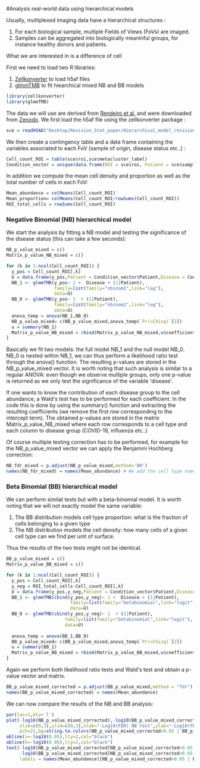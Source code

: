 #Analysis real-world data using hierarchical models

Usually, multiplexed imaging data have a hierarchical structures :

1. For each biological sample, multiple Fields of Views (FoVs) are imaged.  
2. Samples can be aggregated into biologically meaninful groups, for instance healthy donors and patients.

What we are interested in is a difference of cell 

First we need to load two R libraries: 

1. [Zellkonverter](https://github.com/theislab/zellkonverter) to load h5af files
2. [glmmTMB](https://cran.r-project.org/web/packages/glmmTMB/index.html) to fit hiearchical mixed NB and BB models 

```r
library(zellkonverter)
library(glmmTMB)
```

The data we will use are derived from [Rendeiro et al.](https://www.nature.com/articles/s41586-021-03475-6) and were downloaded from [Zenodo](https://zenodo.org/records/4139443). We first load the h5af file using the zellkonverter package :

```r
sce = readH5AD("Desktop/Revision_Stat_paper/Hierarchical_model_revision/covid-imc.h5ad")
``` 

We then create a contingency table and a data frame containing the variables associated to each FoV (sample of origin, disease status etc..) :

```r
Cell_count_ROI = table(sce$roi,sce$metacluster_label)
Condition_vector = unique(data.frame(ROI = sce$roi, Patient = sce$sample, Disease = sce$disease,Disease_refined = sce$phenotypes))
```

In addition we compute the mean cell density and proportion as well as the total number of cells in each FoV:

```r
Mean_abundance = colMeans(Cell_count_ROI)
Mean_proportion= colMeans(Cell_count_ROI/rowSums(Cell_count_ROI))
ROI_total_cells = rowSums(Cell_count_ROI)
```

### Negative Binomial (NB) hierarchical model

We start the analysis by fitting a NB model and testing the significance of the disease status (this can take a few seconds):

```r
NB_p_value_mixed = c()
Matrix_p_value_NB_mixed = c()

for (k in 1:ncol(Cell_count_ROI)) {
  y_pos = Cell_count_ROI[,k]
  U = data.frame(y_pos,Patient = Condition_vector$Patient,Disease = Condition_vector$Disease)
  NB_1 <- glmmTMB(y_pos~ 1 +  Disease + (1|Patient),
                  family=list(family="nbinom2",link="log"),
                  data=U)
  NB_0 <- glmmTMB(y_pos~ 1  + (1|Patient),
                  family=list(family="nbinom2",link="log"),
                  data=U)
  anova_temp = anova(NB_1,NB_0)
  NB_p_value_mixed= c(NB_p_value_mixed,anova_temp$`Pr(>Chisq)`[2])
  u = summary(NB_1)
  Matrix_p_value_NB_mixed = rbind(Matrix_p_value_NB_mixed,u$coefficients$cond[-1,4])
}

```

Basically we fit two models: the full model NB\_1 and the null model NB\_0. NB\_0 is nested within NB\_1, we can thus perform a likelihood ratio test through the anova() function. The resulting p-values are stored in the NB\_p\_value\_mixed vector. It is worth noting that such analysis is similar to a regular ANOVA: even though we observe multiple groups, only one p-value is returned as we only test the significance of the variable 'disease'.

If one wants to know the contribution of each disease group to the cell abundance, a Wald's test has to be performed for each coefficient. In the code this is done by using the summary() function and extracting the resulting coefficients (we remove the first row corresponding to the intercept term). The obtained p-values are stored in the matrix Matrix\_p\_value\_NB\_mixed where each row corresponds to a cell type and each column to disease group (COVID-19, influenza etc..)

Of course multiple testing correction has to be performed, for example for the NB\_p\_value\_mixed vector we can apply the Benjamini Hochberg correction:

```r
NB_fdr_mixed = p.adjust(NB_p_value_mixed,method='BH')
names(NB_fdr_mixed) = names(Mean_abundance) # We add the cell type name for better interpretation
```


### Beta Binomial (BB) hierarchical model

We can perform similat tests but with a beta-binomial model. It is worth noting that we will not exactly model the same variable:

1. The BB distribution models cell type proportion: what is the fraction of cells belonging to a given type
2. The NB distribution models the cell density: how many cells of a given cell type can we find per unit of surface.

Thus the results of the two tests might not be identical.


```r
BB_p_value_mixed = c()
Matrix_p_value_BB_mixed = c()

for (k in 1:ncol(Cell_count_ROI)) {
  y_pos = Cell_count_ROI[,k]
  y_neg = ROI_total_cells-Cell_count_ROI[,k]
  U = data.frame(y_pos,y_neg,Patient = Condition_vector$Patient,Disease = Condition_vector$Disease)
  BB_1 <- glmmTMB(cbind(y_pos,y_neg)~ 1 +  Disease + (1|Patient),
                        family=list(family="betabinomial",link="logit"),
                        data=U)
  BB_0 <- glmmTMB(cbind(y_pos,y_neg)~ 1  + (1|Patient),
                      family=list(family="betabinomial",link="logit"),
                      data=U)
  
  anova_temp = anova(BB_1,BB_0)
  BB_p_value_mixed= c(BB_p_value_mixed,anova_temp$`Pr(>Chisq)`[2])
  u = summary(BB_1)
  Matrix_p_value_BB_mixed = rbind(Matrix_p_value_BB_mixed,u$coefficients$cond[-1,4])
}
```
Again we perform both likelihood ratio tests and Wald's test and obtain a p-value vector and matrix.

```r
BB_p_value_mixed_corrected = p.adjust(BB_p_value_mixed,method = "fdr")
names(BB_p_value_mixed_corrected) = names(Mean_abundance) 
```
We can now compare the results of the NB and BB analysis:

```r
par(las=1,bty='l')
plot(-log10(NB_p_value_mixed_corrected),-log10(BB_p_value_mixed_corrected),
     xlim=c(0,3),ylim=c(0,3),xlab="-Log10(FDR) NB test",ylab="-Log10(FDR) BB test",xaxs='i',yaxs='i',cex=1.5,
     pch=21,bg=string.to.colors(NB_p_value_mixed_corrected<0.05 | BB_p_value_mixed_corrected<0.05,colors = c("grey","red3")))
abline(v=-log10(0.05),lty=2,col="black")
abline(h=-log10(0.05),lty=2,col="black")
text(-log10(NB_p_value_mixed_corrected[NB_p_value_mixed_corrected<0.05 | BB_p_value_mixed_corrected<0.05]),
     -log10(BB_p_value_mixed_corrected[NB_p_value_mixed_corrected<0.05 | BB_p_value_mixed_corrected<0.05]),
     labels = names(Mean_abundance)[NB_p_value_mixed_corrected<0.05 | BB_p_value_mixed_corrected<0.05],pos = 4)
```



